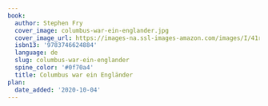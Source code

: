 ```yaml
---
book:
  author: Stephen Fry
  cover_image: columbus-war-ein-englander.jpg
  cover_image_url: https://images-na.ssl-images-amazon.com/images/I/41r5e-8csSL._SX300_BO1,204,203,200_.jpg
  isbn13: '9783746624884'
  language: de
  slug: columbus-war-ein-englander
  spine_color: '#0f70a4'
  title: Columbus war ein Engländer
plan:
  date_added: '2020-10-04'
---
```


